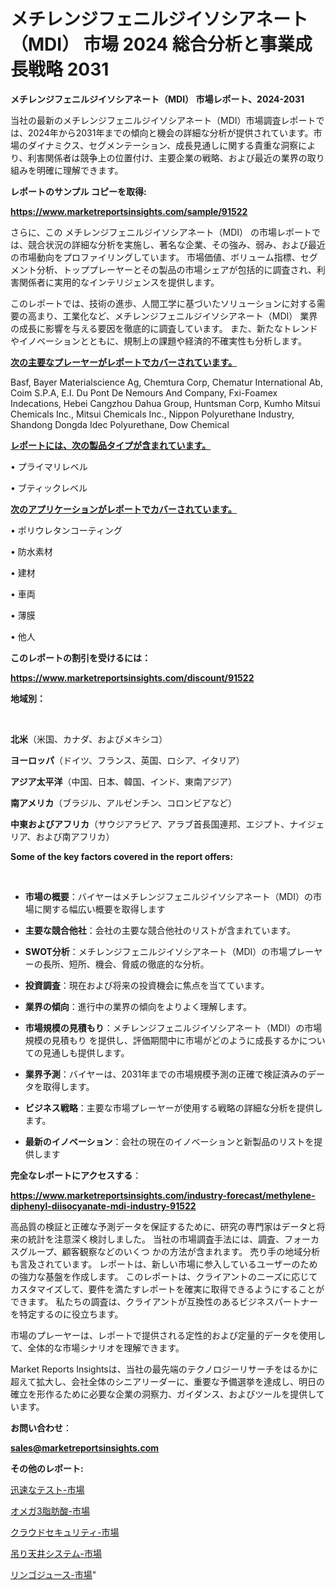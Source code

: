 # メチレンジフェニルジイソシアネート（MDI） 市場 2024 総合分析と事業成長戦略 2031

<strong>メチレンジフェニルジイソシアネート（MDI） 市場レポート、2024-2031</strong>

当社の最新のメチレンジフェニルジイソシアネート（MDI）市場調査レポートでは、2024年から2031年までの傾向と機会の詳細な分析が提供されています。市場のダイナミクス、セグメンテーション、成長見通しに関する貴重な洞察により、利害関係者は競争上の位置付け、主要企業の戦略、および最近の業界の取り組みを明確に理解できます。



<strong>レポートのサンプル コピーを取得:</strong> <a href=https://www.marketreportsinsights.com/sample/91522>

<strong><u>https://www.marketreportsinsights.com/sample/91522</u></strong></a>

さらに、この メチレンジフェニルジイソシアネート（MDI） の市場レポートでは、競合状況の詳細な分析を実施し、著名な企業、その強み、弱み、および最近の市場動向をプロファイリングしています。 市場価値、ボリューム指標、セグメント分析、トッププレーヤーとその製品の市場シェアが包括的に調査され、利害関係者に実用的なインテリジェンスを提供します。

このレポートでは、技術の進歩、人間工学に基づいたソリューションに対する需要の高まり、工業化など、メチレンジフェニルジイソシアネート（MDI） 業界の成長に影響を与える要因を徹底的に調査しています。 また、新たなトレンドやイノベーションとともに、規制上の課題や経済的不確実性も分析します。



<strong><u>次の主要なプレーヤーがレポートでカバーされています。</u></strong>

Basf, Bayer Materialscience Ag, Chemtura Corp, Chematur International Ab, Coim S.P.A, E.I. Du Pont De Nemours And Company, Fxi-Foamex Indecations, Hebei Cangzhou Dahua Group, Huntsman Corp, Kumho Mitsui Chemicals Inc., Mitsui Chemicals Inc., Nippon Polyurethane Industry, Shandong Dongda Idec Polyurethane, Dow Chemical



<strong><u><b>レポートには、次の製品タイプが含まれています。</b></u></strong>

• プライマリレベル

• ブティックレベル



<strong><u><b>次のアプリケーションがレポートでカバーされています。</b></u></strong>

• ポリウレタンコーティング

• 防水素材

• 建材

• 車両

• 薄膜

• 他人



<strong><b>このレポートの割引を受けるには：</b></strong>

<a href=https://www.marketreportsinsights.com/discount/91522>

<strong><u>https://www.marketreportsinsights.com/discount/91522</u></strong></a>



<strong>地域別：</strong>

<strong> </strong>



<strong>北米</strong>（米国、カナダ、およびメキシコ）



<strong>ヨーロッパ</strong>（ドイツ、フランス、英国、ロシア、イタリア）



<strong>アジア太平洋</strong>（中国、日本、韓国、インド、東南アジア）



<strong>南アメリカ</strong>（ブラジル、アルゼンチン、コロンビアなど）



<strong>中東およびアフリカ</strong>（サウジアラビア、アラブ首長国連邦、エジプト、ナイジェリア、および南アフリカ）



<strong>Some of the key factors covered in the report offers:</strong>

<strong> </strong>
<ul>
  <li>

<strong>市場の概要</strong>：バイヤーはメチレンジフェニルジイソシアネート（MDI）の市場に関する幅広い概要を取得します</li>
  <li>

<strong>主要な競合他社</strong>：会社の主要な競合他社のリストが含まれています。</li>
  <li>

<strong>SWOT分析</strong>：メチレンジフェニルジイソシアネート（MDI）の市場プレーヤーの長所、短所、機会、脅威の徹底的な分析。</li>
  <li>

<strong>投資調査</strong>：現在および将来の投資機会に焦点を当てています。</li>
  <li>

<strong>業界の傾向</strong>：進行中の業界の傾向をよりよく理解します。</li>
  <li>

<strong>市場規模の見積もり</strong>：メチレンジフェニルジイソシアネート（MDI）の市場規模の見積もり を提供し、評価期間中に市場がどのように成長するかについての見通しも提供します。</li>
  <li>

<strong>業界予測</strong>：バイヤーは、2031年までの市場規模予測の正確で検証済みのデータを取得します。</li>
  <li>

<strong>ビジネス戦略</strong>：主要な市場プレーヤーが使用する戦略の詳細な分析を提供します。</li>
  <li>

<strong>最新のイノベーション</strong>：会社の現在のイノベーションと新製品のリストを提供します</li>
</ul>


<strong>完全なレポートにアクセスする</strong>：

<a href=https://www.marketreportsinsights.com/industry-forecast/methylene-diphenyl-diisocyanate-mdi-industry-91522>

<strong><u>https://www.marketreportsinsights.com/industry-forecast/methylene-diphenyl-diisocyanate-mdi-industry-91522</u></strong></a>

高品質の検証と正確な予測データを保証するために、研究の専門家はデータと将来の統計を注意深く検討しました。 当社の市場調査手法には、調査、フォーカスグループ、顧客観察などのいくつ かの方法が含まれます。 売り手の地域分析も言及されています。 レポートは、新しい市場に参入しているユーザーのための強力な基盤を作成します。 このレポートは、クライアントのニーズに応じてカスタマイズして、要件を満たすレポートを確実に取得できるようにすることができます。 私たちの調査は、クライアントが互換性のあるビジネスパートナーを特定するのに役立ちます。

市場のプレーヤーは、レポートで提供される定性的および定量的データを使用して、全体的な市場シナリオを理解できます。

Market Reports Insightsは、当社の最先端のテクノロジーリサーチをはるかに超えて拡大し、会社全体のシニアリーダーに、重要な予備選挙を達成し、明日の確立を形作るために必要な企業の洞察力、ガイダンス、およびツールを提供しています。



<strong><b>お問い合わせ</b></strong>：

<a href=mailto:sales@marketreportsinsights.com>

<strong><u>sales@marketreportsinsights.com</u></strong></a>



<strong>その他のレポート:</strong>

<a href=https://www.linkedin.com/pulse/迅速なテスト-市場-2030-年までの需要に焦点を当てた-2023-年調査レポート-pr-news-hub-kepwf/>迅速なテスト-市場</a>

<a href=https://www.linkedin.com/pulse/オメガ3脂肪酸-市場-2023-競争分析と事業成長-2030-pr-news-hub-yxf7f/>オメガ3脂肪酸-市場</a>

<a href=https://www.linkedin.com/pulse/クラウドセキュリティ-市場-2023-年のダイナミクスとビジネストレンド-2030-ou0nf/>クラウドセキュリティ-市場</a>

<a href=https://www.linkedin.com/pulse/吊り天井システム-市場-2023-新興市場-将来の動向と市場需要-2030-pr-news-hub-rpa4f/>吊り天井システム-市場</a>

<a href=https://www.linkedin.com/pulse/リンゴジュース-市場-2023-新興市場-将来の動向と市場需要-2030-ecpqf/>リンゴジュース-市場</a>"
